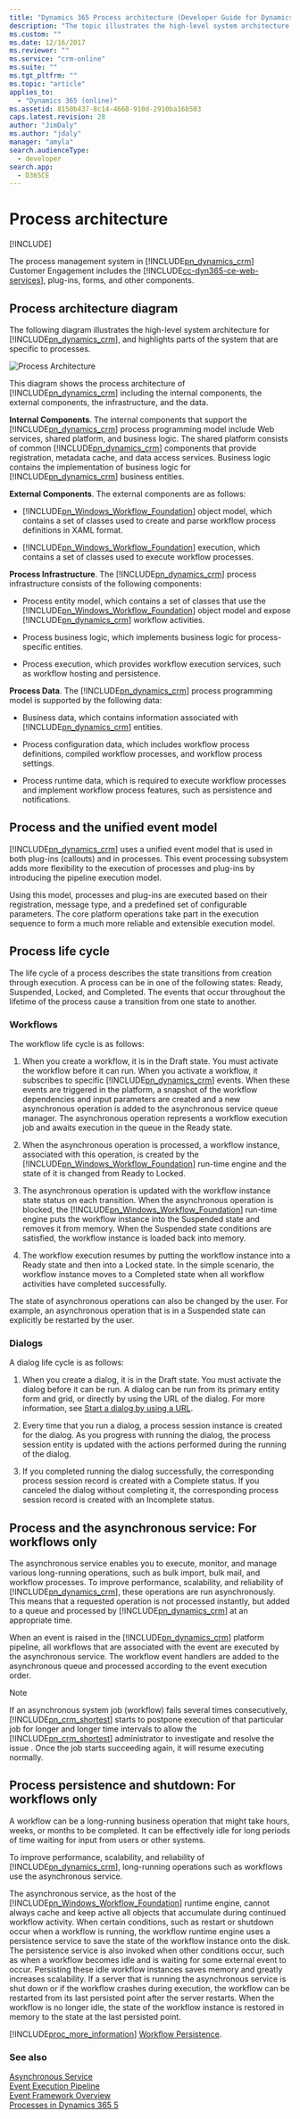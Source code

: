 ```yaml
---
title: "Dynamics 365 Process architecture (Developer Guide for Dynamics 365 Customer Engagement) | MicrosoftDocs"
description: "The topic illustrates the high-level system architecture for Dynamics 365, and highlights parts of the system that are specific to processes."
ms.custom: ""
ms.date: 12/16/2017
ms.reviewer: ""
ms.service: "crm-online"
ms.suite: ""
ms.tgt_pltfrm: ""
ms.topic: "article"
applies_to: 
  - "Dynamics 365 (online)"
ms.assetid: 8150b437-8c14-4668-910d-2910ba16b503
caps.latest.revision: 28
author: "JimDaly"
ms.author: "jdaly"
manager: "amyla"
search.audienceType: 
  - developer
search.app: 
  - D365CE
---
```

# Process architecture

[!INCLUDE[](../includes/cc_applies_to_update_9_0_0.md)]

The process management system in [!INCLUDE[pn_dynamics_crm](../includes/pn-dynamics-crm.md)] Customer Engagement includes the [!INCLUDE[cc-dyn365-ce-web-services](../includes/cc-dyn365-ce-web-services.md)], plug-ins, forms, and other components.  
  
<a name="Diagram"></a>

## Process architecture diagram

The following diagram illustrates the high-level system architecture for [!INCLUDE[pn_dynamics_crm](../includes/pn-dynamics-crm.md)], and highlights parts of the system that are specific to processes.  
  
![Process Architecture](media/process-architecture.png "Process Architecture")  
  
This diagram shows the process architecture of [!INCLUDE[pn_dynamics_crm](../includes/pn-dynamics-crm.md)] including the internal components, the external components, the infrastructure, and the data.  
  
**Internal Components**. The internal components that support the [!INCLUDE[pn_dynamics_crm](../includes/pn-dynamics-crm.md)] process programming model include Web services, shared platform, and business logic. The shared platform consists of common [!INCLUDE[pn_dynamics_crm](../includes/pn-dynamics-crm.md)] components that provide registration, metadata cache, and data access services. Business logic contains the implementation of business logic for [!INCLUDE[pn_dynamics_crm](../includes/pn-dynamics-crm.md)] business entities.  
  
**External Components**. The external components are as follows:  
  
- [!INCLUDE[pn_Windows_Workflow_Foundation](../includes/pn-windows-workflow-foundation.md)] object model, which contains a set of classes used to create and parse workflow process definitions in XAML format.  
  
- [!INCLUDE[pn_Windows_Workflow_Foundation](../includes/pn-windows-workflow-foundation.md)] execution, which contains a set of classes used to execute workflow processes.  
  
**Process Infrastructure**. The [!INCLUDE[pn_dynamics_crm](../includes/pn-dynamics-crm.md)] process infrastructure consists of the following components:  
  
- Process entity model, which contains a set of classes that use the [!INCLUDE[pn_Windows_Workflow_Foundation](../includes/pn-windows-workflow-foundation.md)] object model and expose [!INCLUDE[pn_dynamics_crm](../includes/pn-dynamics-crm.md)] workflow activities.  
  
- Process business logic, which implements business logic for process-specific entities.  
  
- Process execution, which provides workflow execution services, such as workflow hosting and persistence.  
  
**Process Data**. The [!INCLUDE[pn_dynamics_crm](../includes/pn-dynamics-crm.md)] process programming model is supported by the following data:  
  
- Business data, which contains information associated with [!INCLUDE[pn_dynamics_crm](../includes/pn-dynamics-crm.md)] entities.  
  
- Process configuration data, which includes workflow process definitions, compiled workflow processes, and workflow process settings.  
  
- Process runtime data, which is required to execute workflow processes and implement workflow process features, such as persistence and notifications.  
  
<a name="UnifiedEventModel"></a>

## Process and the unified event model

[!INCLUDE[pn_dynamics_crm](../includes/pn-dynamics-crm.md)] uses a unified event model that is used in both plug-ins (callouts) and in processes. This event processing subsystem adds more flexibility to the execution of processes and plug-ins by introducing the pipeline execution model.  
  
Using this model, processes and plug-ins are executed based on their registration, message type, and a predefined set of configurable parameters. The core platform operations take part in the execution sequence to form a much more reliable and extensible execution model.  
  
<a name="ProcessLifeCycle"></a>

## Process life cycle

The life cycle of a process describes the state transitions from creation through execution. A process can be in one of the following states: Ready, Suspended, Locked, and Completed. The events that occur throughout the lifetime of the process cause a transition from one state to another.  
  
### Workflows

The workflow life cycle is as follows:  
  
1. When you create a workflow, it is in the Draft state. You must activate the workflow before it can run. When you activate a workflow, it subscribes to specific [!INCLUDE[pn_dynamics_crm](../includes/pn-dynamics-crm.md)] events. When these events are triggered in the platform, a snapshot of the workflow dependencies and input parameters are created and a new asynchronous operation is added to the asynchronous service queue manager. The asynchronous operation represents a workflow execution job and awaits execution in the queue in the Ready state.  
  
2. When the asynchronous operation is processed, a workflow instance, associated with this operation, is created by the [!INCLUDE[pn_Windows_Workflow_Foundation](../includes/pn-windows-workflow-foundation.md)] run-time engine and the state of it is changed from Ready to Locked.  
  
3. The asynchronous operation is updated with the workflow instance state status on each transition. When the asynchronous operation is blocked, the [!INCLUDE[pn_Windows_Workflow_Foundation](../includes/pn-windows-workflow-foundation.md)] run-time engine puts the workflow instance into the Suspended state and removes it from memory. When the Suspended state conditions are satisfied, the workflow instance is loaded back into memory.  
  
4. The workflow execution resumes by putting the workflow instance into a Ready state and then into a Locked state. In the simple scenario, the workflow instance moves to a Completed state when all workflow activities have completed successfully.  
  
The state of asynchronous operations can also be changed by the user. For example, an asynchronous operation that is in a Suspended state can explicitly be restarted by the user.  
  
### Dialogs

A dialog life cycle is as follows:  
  
1. When you create a dialog, it is in the Draft state. You must activate the dialog before it can be run. A dialog can be run from its primary entity form and grid, or directly by using the URL of the dialog. For more information, see [Start a dialog by using a URL](actions-dialogs.md#StartDialog).  
  
1. Every time that you run a dialog, a process session instance is created for the dialog. As you progress with running the dialog, the process session entity is updated with the actions performed during the running of the dialog.  
  
1. If you completed running the dialog successfully, the corresponding process session record is created with a Complete status. If you canceled the dialog without completing it, the corresponding process session record is created with an Incomplete status.  
  
<a name="AsynchService"></a>
  
## Process and the asynchronous service: For workflows only

 The asynchronous service enables you to execute, monitor, and manage various long-running operations, such as bulk import, bulk mail, and workflow processes. To improve performance, scalability, and reliability of [!INCLUDE[pn_dynamics_crm](../includes/pn-dynamics-crm.md)], these operations are run asynchronously. This means that a requested operation is not processed instantly, but added to a queue and processed by [!INCLUDE[pn_dynamics_crm](../includes/pn-dynamics-crm.md)] at an appropriate time.  
  
 When an event is raised in the [!INCLUDE[pn_dynamics_crm](../includes/pn-dynamics-crm.md)] platform pipeline, all workflows that are associated with the event are executed by the asynchronous service. The workflow event handlers are added to the asynchronous queue and processed according to the event execution order.  
  
> [!NOTE]
>  If an asynchronous system job (workflow) fails several times consecutively, [!INCLUDE[pn_crm_shortest](../includes/pn-crm-shortest.md)] starts to postpone execution of that particular job for longer and longer time intervals to allow the [!INCLUDE[pn_crm_shortest](../includes/pn-crm-shortest.md)] administrator to investigate and resolve the issue . Once the job starts succeeding again, it will resume executing normally.  
  
<a name="Persistence"></a>
  
## Process persistence and shutdown: For workflows only

A workflow can be a long-running business operation that might take hours, weeks, or months to be completed. It can be effectively idle for long periods of time waiting for input from users or other systems.  
  
To improve performance, scalability, and reliability of [!INCLUDE[pn_dynamics_crm](../includes/pn-dynamics-crm.md)], long-running operations such as workflows use the asynchronous service.  
  
The asynchronous service, as the host of the [!INCLUDE[pn_Windows_Workflow_Foundation](../includes/pn-windows-workflow-foundation.md)] runtime engine, cannot always cache and keep active all objects that accumulate during continued workflow activity. When certain conditions, such as restart or shutdown occur when a workflow is running, the workflow runtime engine uses a persistence service to save the state of the workflow instance onto the disk. The persistence service is also invoked when other conditions occur, such as when a workflow becomes idle and is waiting for some external event to occur. Persisting these idle workflow instances saves memory and greatly increases scalability. If a server that is running the asynchronous service is shut down or if the workflow crashes during execution, the workflow can be restarted from its last persisted point after the server restarts. When the workflow is no longer idle, the state of the workflow instance is restored in memory to the state at the last persisted point.  
  
[!INCLUDE[proc_more_information](../includes/proc-more-information.md)] [Workflow Persistence](https://msdn.microsoft.com/library/dd489420.aspx).  
  
### See also  
[Asynchronous Service](asynchronous-service.md)<br />
[Event Execution Pipeline](event-execution-pipeline.md)<br />
[Event Framework Overview](introduction-event-framework.md)<br />
[Processes in Dynamics 365 5](automate-business-processes-customer-engagement.md)<br />
